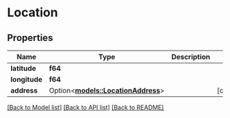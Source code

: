 # Location

## Properties

Name | Type | Description | Notes
------------ | ------------- | ------------- | -------------
**latitude** | **f64** |  | 
**longitude** | **f64** |  | 
**address** | Option<[**models::LocationAddress**](LocationAddress.md)> |  | [optional]

[[Back to Model list]](../README.md#documentation-for-models) [[Back to API list]](../README.md#documentation-for-api-endpoints) [[Back to README]](../README.md)


